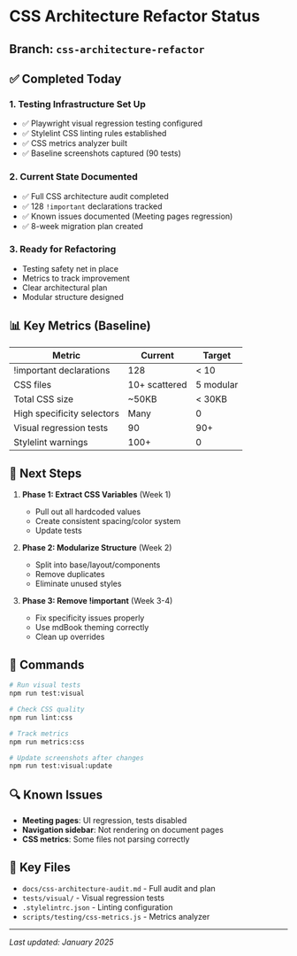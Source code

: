 # CSS Architecture Refactor Status

## Branch: `css-architecture-refactor`

## ✅ Completed Today

### 1. **Testing Infrastructure Set Up**
- ✅ Playwright visual regression testing configured
- ✅ Stylelint CSS linting rules established  
- ✅ CSS metrics analyzer built
- ✅ Baseline screenshots captured (90 tests)

### 2. **Current State Documented**
- ✅ Full CSS architecture audit completed
- ✅ 128 `!important` declarations tracked
- ✅ Known issues documented (Meeting pages regression)
- ✅ 8-week migration plan created

### 3. **Ready for Refactoring**
- Testing safety net in place
- Metrics to track improvement
- Clear architectural plan
- Modular structure designed

## 📊 Key Metrics (Baseline)

| Metric | Current | Target |
|--------|---------|--------|
| !important declarations | 128 | < 10 |
| CSS files | 10+ scattered | 5 modular |
| Total CSS size | ~50KB | < 30KB |
| High specificity selectors | Many | 0 |
| Visual regression tests | 90 | 90+ |
| Stylelint warnings | 100+ | 0 |

## 🚀 Next Steps

1. **Phase 1: Extract CSS Variables** (Week 1)
   - Pull out all hardcoded values
   - Create consistent spacing/color system
   - Update tests

2. **Phase 2: Modularize Structure** (Week 2)
   - Split into base/layout/components
   - Remove duplicates
   - Eliminate unused styles

3. **Phase 3: Remove !important** (Week 3-4)
   - Fix specificity issues properly
   - Use mdBook theming correctly
   - Clean up overrides

## 📝 Commands

```bash
# Run visual tests
npm run test:visual

# Check CSS quality
npm run lint:css

# Track metrics
npm run metrics:css

# Update screenshots after changes
npm run test:visual:update
```

## 🔍 Known Issues

- **Meeting pages**: UI regression, tests disabled
- **Navigation sidebar**: Not rendering on document pages
- **CSS metrics**: Some files not parsing correctly

## 📁 Key Files

- `docs/css-architecture-audit.md` - Full audit and plan
- `tests/visual/` - Visual regression tests
- `.stylelintrc.json` - Linting configuration
- `scripts/testing/css-metrics.js` - Metrics analyzer

---

*Last updated: January 2025*